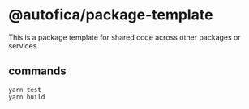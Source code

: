# @autofica/package-template

This is a package template for shared code across other packages or services

## commands

```
yarn test
yarn build
```
